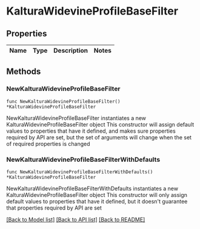# KalturaWidevineProfileBaseFilter

## Properties

Name | Type | Description | Notes
------------ | ------------- | ------------- | -------------

## Methods

### NewKalturaWidevineProfileBaseFilter

`func NewKalturaWidevineProfileBaseFilter() *KalturaWidevineProfileBaseFilter`

NewKalturaWidevineProfileBaseFilter instantiates a new KalturaWidevineProfileBaseFilter object
This constructor will assign default values to properties that have it defined,
and makes sure properties required by API are set, but the set of arguments
will change when the set of required properties is changed

### NewKalturaWidevineProfileBaseFilterWithDefaults

`func NewKalturaWidevineProfileBaseFilterWithDefaults() *KalturaWidevineProfileBaseFilter`

NewKalturaWidevineProfileBaseFilterWithDefaults instantiates a new KalturaWidevineProfileBaseFilter object
This constructor will only assign default values to properties that have it defined,
but it doesn't guarantee that properties required by API are set


[[Back to Model list]](../README.md#documentation-for-models) [[Back to API list]](../README.md#documentation-for-api-endpoints) [[Back to README]](../README.md)


